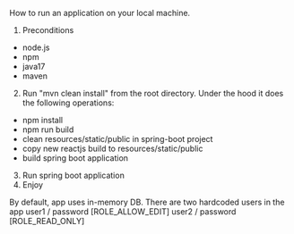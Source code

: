 How to run an application on your local machine.
1. Preconditions
- node.js
- npm
- java17
- maven
2. Run "mvn clean install" from the root directory. Under the hood it does the following operations:
- npm install
- npm run build
- clean resources/static/public in spring-boot project
- copy new reactjs build to resources/static/public
- build spring boot application
3. Run spring boot application
4. Enjoy

By default, app uses in-memory DB.
There are two hardcoded users in the app
user1 / password [ROLE_ALLOW_EDIT]
user2 / password [ROLE_READ_ONLY]